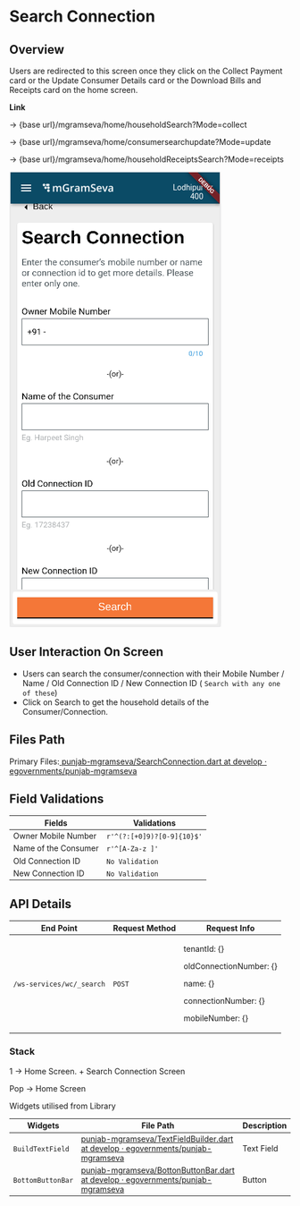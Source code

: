 # Search Connection

## **Overview**

Users are redirected to this screen once they click on the Collect Payment card or the Update Consumer Details card or the Download Bills and Receipts card on the home screen. ​

**Link**&#x20;

→ {base url}/mgramseva/home/householdSearch?Mode=collect

&#x20;→ {base url}/mgramseva/home/consumersearchupdate?Mode=update

&#x20;→ {base url}/mgramseva/home/householdReceiptsSearch?Mode=receipts

![](<../../../../.gitbook/assets/image (63).png>)

## **User Interaction On Screen**

* Users can search the consumer/connection with their Mobile Number / Name / Old Connection ID / New Connection ID ( `Search with any one of these`)
* Click on Search to get the household details of the Consumer/Connection.

## **Files Path**

Primary Files:[ <img src="https://github.com/fluidicon.png" alt="" data-size="line">punjab-mgramseva/SearchConnection.dart at develop · egovernments/punjab-mgramseva](https://github.com/egovernments/punjab-mgramseva/blob/develop/frontend/mgramseva/lib/screeens/ConnectionResults/SearchConnection.dart)

## Field Validations

| Fields               | Validations                |
| -------------------- | -------------------------- |
| Owner Mobile Number  | `r'^(?:[+0]9)?[0-9]{10}$'` |
| Name of the Consumer | `r'^[A-Za-z ]'`            |
| Old Connection ID    | `No Validation`            |
| New Connection ID    | `No Validation`            |

## **API Details**

| End Point                 | Request Method | Request Info                                                                                                       |
| ------------------------- | -------------- | ------------------------------------------------------------------------------------------------------------------ |
| `/ws-services/wc/_search` | `POST`         | <p>tenantId: {}</p><p>oldConnectionNumber: {}</p><p>name: {}</p><p>connectionNumber: {}</p><p>mobileNumber: {}</p> |

### Stack

1 → Home Screen. + Search Connection Screen

Pop → Home Screen

Widgets utilised from Library

| Widgets           | File Path                                                                                                                                                                                                                                                                   | Description |
| ----------------- | --------------------------------------------------------------------------------------------------------------------------------------------------------------------------------------------------------------------------------------------------------------------------- | ----------- |
| `BuildTextField`  | [<img src="https://github.com/fluidicon.png" alt="" data-size="line">punjab-mgramseva/TextFieldBuilder.dart at develop · egovernments/punjab-mgramseva](https://github.com/egovernments/punjab-mgramseva/blob/develop/frontend/mgramseva/lib/widgets/TextFieldBuilder.dart) | Text Field  |
| `BottomButtonBar` | [<img src="https://github.com/fluidicon.png" alt="" data-size="line">punjab-mgramseva/BottonButtonBar.dart at develop · egovernments/punjab-mgramseva](https://github.com/egovernments/punjab-mgramseva/blob/develop/frontend/mgramseva/lib/widgets/BottonButtonBar.dart)   | Button      |

